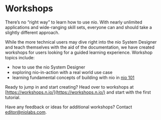 # Workshops

There’s no “right way” to learn how to use nio. With nearly unlimited applications and wide-ranging skill sets, everyone can and should take a slightly different approach.  

While the more technical users may dive right into the nio System Designer and teach themselves with the aid of the documentation, we have created workshops for users looking for a guided learning experience. Workshop topics include:  
 - how to use the nio System Designer
 - exploring nio-in-action with a real world use case
 - learning fundamental concepts of building with nio in [nio 101](https://workshops.n.io/nio-101/)

Ready to jump in and start creating? Head over to workshops at [https://workshops.n.io/](https://workshops.n.io/) and start with the first tutorial.

Have any feedback or ideas for additional workshops?  Contact editor@niolabs.com.
